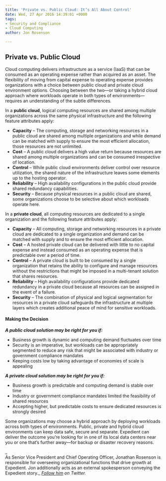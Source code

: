 ```yaml
---
title: 'Private vs. Public Cloud: It’s All About Control'
date: Wed, 27 Apr 2016 14:39:01 +0000
tags:
- Security and Compliance
- Cloud Computing
author: Jon Rosenson

---
```

## Private vs. Public Cloud

Cloud computing delivers infrastructure as a service (IaaS) that can be consumed as an operating expense rather than acquired as an asset. The flexibility of moving from capital expense to operating expense provides organizations with a choice between public cloud and private cloud environment options. Choosing between the two—or taking a hybrid cloud approach where workloads operate in both types of environments—requires an understanding of the subtle differences.

In a **public cloud**, logical computing resources are shared among multiple organizations across the same physical infrastructure and the following feature attributes apply:

* **Capacity** – The computing, storage and networking resources in a public cloud are shared among multiple organizations and while demand can be matched with supply to ensure the most efficient allocation, those resources are not unlimited.
* **Cost** – A public cloud delivers a high value return because resources are shared among multiple organizations and can be consumed irrespective of location.
* **Control** – While public cloud environments deliver control over resource utilization, the shared nature of the infrastructure leaves some elements up to the hosting operator.
* **Reliability** – High availability configurations in the public cloud provide shared redundancy capabilities.
* **Security** – Because physical resources in a public cloud are shared, some organizations choose to be selective about which workloads operate here.

In a **private cloud**, all computing resources are dedicated to a single organization and the following feature attributes apply:

* **Capacity** – All computing, storage and networking resources in a private cloud are dedicated to a single organization and demand can be matched with supply and to ensure the most efficient allocation.
* **Cost** – A hosted private cloud can be delivered with little to no capital expense and instead consumed as an operating expense that is predictable over a period of time.
* **Control** – A private cloud is built to be consumed by a single organization that retains the ability to configure and manage resources without the restrictions that might be imposed in a multi-tenant solution that shares resources.
* **Reliability** – High availability configurations provide dedicated redundancy in a private cloud because all resources can be assigned in the event of a failure.
* **Security** – The combination of physical and logical segmentation for resources in a private cloud safeguards the infrastructure at multiple layers which creates additional peace of mind for sensitive workloads.

#### Making the Decision

**_A public cloud solution may be right for you if:_**

* Business growth is dynamic and computing demand fluctuates over time
* Security is an imperative, but workloads can be appropriately segmented to reduce any risk that might be associated with industry or government compliance mandates
* Keeping costs low by taking advantage of economies of scale is appealing

**_A private cloud solution may be right for you if:_**

* Business growth is predictable and computing demand is stable over time
* Industry or government compliance mandates limited the feasibility of shared resources
* Accepting higher, but predictable costs to ensure dedicated resources is strongly desired

Some organizations may choose a hybrid approach by deploying workloads across both types of environments. Public, private and hybrid cloud environments can keep data safe, secure and separate. Expedient can deliver the outcome you’re looking for in one of its local data centers near you or one that’s further away—for backup or disaster recovery reasons.

_  
As Senior Vice President and Chief Operating Officer, Jonathan Rosenson is responsible for overseeing organizational functions that drive growth at Expedient. Jon additionally acts as an external spokesperson conveying the Expedient story._ [_Follow him_](https://twitter.com/rosenson) _on Twitter._
